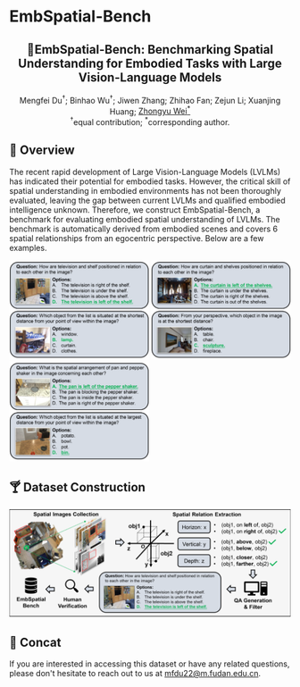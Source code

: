 # EmbSpatial-Bench
<div align="center">

<h2>🎇EmbSpatial-Bench: Benchmarking Spatial Understanding for Embodied Tasks with Large Vision-Language Models
</h2>

<div>
    Mengfei Du<sup>†</sup>;
    Binhao Wu<sup>†</sup></a>;
    Jiwen Zhang;
    Zhihao Fan;
    Zejun Li;
    Xuanjing Huang;
    <a href='http://www.sdspeople.fudan.edu.cn/zywei/' target='_blank'>Zhongyu Wei<sup>*</sup></a>
</div>
<sup>†</sup>equal contribution; <sup>*</sup>corresponding author.


<br>

</div>


## 🍹 Overview
The recent rapid development of Large Vision-Language Models (LVLMs) has indicated their potential for embodied tasks. However, the critical skill of spatial understanding in embodied environments has not been thoroughly evaluated, leaving the gap between current LVLMs and qualified embodied intelligence unknown. Therefore, we construct EmbSpatial-Bench, a benchmark for evaluating embodied spatial understanding of LVLMs. The benchmark is automatically derived from embodied scenes and covers 6 spatial relationships from an egocentric perspective. Below are a few examples.

<img src="assets/example.png" style="width:250px" /> <img src="assets/example2.png" style="width:250px" /> <img src="assets/example3.png" style="width:250px" />




## 🍸 Dataset Construction
![](assets/method_overview.png)



## 🍻 Concat

If you are interested in accessing this dataset or have any related questions, please don't hesitate to reach out to us at mfdu22@m.fudan.edu.cn.

